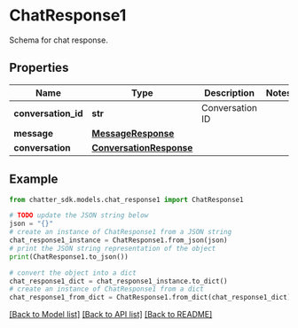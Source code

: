 # ChatResponse1

Schema for chat response.

## Properties

Name | Type | Description | Notes
------------ | ------------- | ------------- | -------------
**conversation_id** | **str** | Conversation ID | 
**message** | [**MessageResponse**](MessageResponse.md) |  | 
**conversation** | [**ConversationResponse**](ConversationResponse.md) |  | 

## Example

```python
from chatter_sdk.models.chat_response1 import ChatResponse1

# TODO update the JSON string below
json = "{}"
# create an instance of ChatResponse1 from a JSON string
chat_response1_instance = ChatResponse1.from_json(json)
# print the JSON string representation of the object
print(ChatResponse1.to_json())

# convert the object into a dict
chat_response1_dict = chat_response1_instance.to_dict()
# create an instance of ChatResponse1 from a dict
chat_response1_from_dict = ChatResponse1.from_dict(chat_response1_dict)
```
[[Back to Model list]](../README.md#documentation-for-models) [[Back to API list]](../README.md#documentation-for-api-endpoints) [[Back to README]](../README.md)


